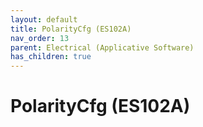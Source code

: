 ```yaml
---
layout: default
title: PolarityCfg (ES102A)
nav_order: 13
parent: Electrical (Applicative Software)
has_children: true
---
```

# PolarityCfg (ES102A)
